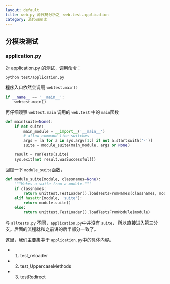 ```yaml
---
layout: default
title: web.py 源代码分析之　web.test.application
category: 源代码阅读
---
```


## 分模块测试

### application.py

对 application.py 的测试，调用命令：

    python test/application.py


程序入口依然会调用 `webtest.main()`

```python
if __name__ == '__main__':
    webtest.main()
```

再仔细观察 `webtest.main` 调用的 `web.test` 中的 `main`函数

```python
def main(suite=None):
    if not suite:
        main_module = __import__('__main__')
        # allow command line switches
        args = [a for a in sys.argv[1:] if not a.startswith('-')]
        suite = module_suite(main_module, args or None)

    result = runTests(suite)
    sys.exit(not result.wasSuccessful())
```

回顾一下 `module_suite`函数，

```python
def module_suite(module, classnames=None):
    """Makes a suite from a module."""
    if classnames:
        return unittest.TestLoader().loadTestsFromNames(classnames, module)
    elif hasattr(module, 'suite'):
        return module.suite()
    else:
        return unittest.TestLoader().loadTestsFromModule(module)
```

与 `alltests.py` 不同，`application.py`中并没有 `suite`，
所以直接进入第三分支。后面的流程就和之前讲的后半部分一致了。

这里，我们主要集中于 `application.py`中的具体内容。

* 1. test_reloader

* 2. test_UppercaseMethods

* 3. testRedirect

